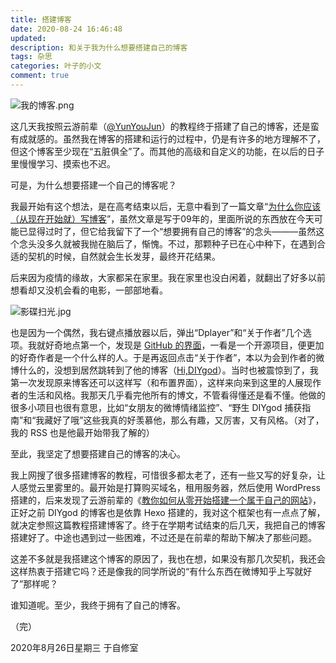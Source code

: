 ```yaml
---
title: 搭建博客
date: 2020-08-24 16:46:48
updated: 
description: 和关于我为什么想要搭建自己的博客
tags: 杂思
categories: 叶子的小文
comment: true
---
```


![我的博客.png](/images/build-my-blog/my-blog.jpg)

这几天我按照云游前辈（[@YunYouJun](https://www.yunyoujun.cn/)）的教程终于搭建了自己的博客，还是蛮有成就感的。虽然我在博客的搭建和运行的过程中，仍是有许多的地方理解不了，但这个博客至少现在“五脏俱全”了。而其他的高级和自定义的功能，在以后的日子里慢慢学习、摸索也不迟。

可是，为什么想要搭建一个自己的博客呢？

<!-- more -->

我最开始有这个想法，是在高考结束以后，无意中看到了一篇文章“[为什么你应该（从现在开始就）写博客](http://mindhacks.cn/2009/02/15/why-you-should-start-blogging-now/)”，虽然文章是写于09年的，里面所说的东西放在今天可能已显得过时了，但它给我留下了一个“想要拥有自己的博客”的念头———虽然这个念头没多久就被我抛在脑后了，惭愧。不过，那颗种子已在心中种下，在遇到合适的契机的时候，自然就会生长发芽，最终开花结果。

后来因为疫情的缘故，大家都呆在家里。我在家里也没白闲着，就翻出了好多以前想看却又没机会看的电影，一部部地看。

![影碟扫光.jpg](/images/build-my-blog/watched-disc.jpg)

也是因为一个偶然，我右键点播放器以后，弹出“Dplayer”和“关于作者”几个选项。我就好奇地点第一个，发现是 [GitHub 的界面](https://github.com/MoePlayer/DPlayer)，一看是一个开源项目，便更加的好奇作者是一个什么样的人。于是再返回点击“关于作者”，本以为会到作者的微博什么的，没想到居然跳转到了他的博客（[Hi,DIYgod](https://diygod.me)）。当时也被震惊到了，我第一次发现原来博客还可以这样写（和布置界面），这样来向来到这里的人展现作者的生活和风格。我那天几乎看完他所有的博文，不管看得懂还是看不懂。他做的很多小项目也很有意思，比如“女朋友的微博情绪监控”、“野生 DIYgod 捕获指南”和“我藏好了哦”这些我真的好羡慕他，那么有趣，又厉害，又有风格。（对了，我的 RSS 也是他最开始带我了解的）

至此，我坚定了想要搭建自己的博客的决心。

我上网搜了很多搭建博客的教程，可惜很多都太老了，还有一些又写的好复杂，让人感觉云里雾里的。最开始是打算购买域名，租用服务器，然后使用 WordPress 搭建的，后来发现了云游前辈的《[教你如何从零开始搭建一个属于自己的网站](https://www.yunyoujun.cn/posts/how-to-build-your-site)》，正好之前 DIYgod 的博客也是依靠 Hexo 搭建的，我对这个框架也有一点点了解，就决定参照这篇教程搭建博客了。终于在学期考试结束的后几天，我把自己的博客搭建好了。中途也遇到过一些困难，不过还是在前辈的帮助下解决了那些问题。

这差不多就是我搭建这个博客的原因了，我也在想，如果没有那几次契机，我还会这样热衷于搭建它吗？还是像我的同学所说的“有什么东西在微博知乎上写就好了”那样呢？

谁知道呢。至少，我终于拥有了自己的博客。

（完）

2020年8月26日星期三
于自修室